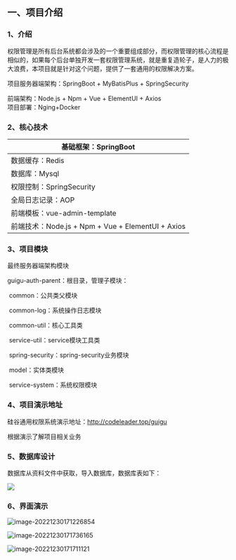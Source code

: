 ## 一、项目介绍

### 1、介绍

权限管理是所有后台系统都会涉及的一个重要组成部分，而权限管理的核心流程是相似的，如果每个后台单独开发一套权限管理系统，就是重复造轮子，是人力的极大浪费，本项目就是针对这个问题，提供了一套通用的权限解决方案。

项目服务器端架构：SpringBoot + MyBatisPlus + SpringSecurity

前端架构：Node.js + Npm + Vue + ElementUI + Axios<br>
项目部署：Nging+Docker

### 2、核心技术

| 基础框架：SpringBoot                              |
| ------------------------------------------------- |
| 数据缓存：Redis                                   |
| 数据库：Mysql                                     |
| 权限控制：SpringSecurity                          |
| 全局日志记录：AOP                                 |
| 前端模板：vue-admin-template                      |
| 前端技术：Node.js + Npm + Vue + ElementUI + Axios |

### 3、项目模块

最终服务器端架构模块

guigu-auth-parent：根目录，管理子模块：

​	common：公共类父模块

​		common-log：系统操作日志模块

​		common-util：核心工具类

​		service-util：service模块工具类

​		spring-security：spring-security业务模块

​	model：实体类模块

​	service-system：系统权限模块

### 4、项目演示地址

硅谷通用权限系统演示地址：http://codeleader.top/guigu

根据演示了解项目相关业务

### 5、数据库设计

数据库从资料文件中获取，导入数据库，数据库表如下：

![](http://blog.codeleader.top/img/image-20220527143312775.png)

### 6、界面演示
![image-20221230171226854](http://blog.codeleader.top/img/image-20221230171226854.png)

![image-20221230171736165](http://blog.codeleader.top/img/image-20221230171736165.png)

![image-20221230171711121](http://blog.codeleader.top/img/image-20221230171711121.png)
